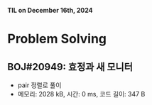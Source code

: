 **TIL on December 16th, 2024**

# Problem Solving
## BOJ#20949: 효정과 새 모니터
* pair 정렬로 풀이
* 메모리: 2028 kB, 시간: 0 ms, 코드 길이: 347 B

